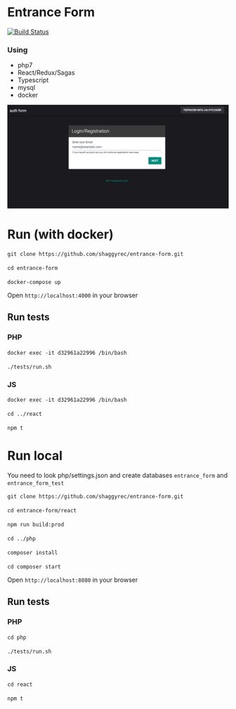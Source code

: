 # Entrance Form

[![Build Status](https://travis-ci.org/shaggyrec/entrance-form.svg?branch=master)](https://travis-ci.org/shaggyrec/entrance-form)

### Using 
 - php7
 - React/Redux/Sagas
 - Typescript
 - mysql
 - docker
 

![form](php/public/img/screenshot.png)

# Run (with docker)

    git clone https://github.com/shaggyrec/entrance-form.git
    
    cd entrance-form
    
    docker-compose up

Open `http://localhost:4000` in your browser

## Run tests

### PHP
    docker exec -it d32961a22996 /bin/bash
    
    ./tests/run.sh
### JS
    docker exec -it d32961a22996 /bin/bash
    
    cd ../react 
    
    npm t
    
# Run local 
You need to look php/settings.json and create databases `entrance_form` and `entrance_form_test`

    git clone https://github.com/shaggyrec/entrance-form.git
    
    cd entrance-form/react
    
    npm run build:prod
    
    cd ../php
    
    composer install
    
    cd composer start
    
Open `http://localhost:8080` in your browser

## Run tests

### PHP
    cd php
    
    ./tests/run.sh
### JS
    cd react
    
    npm t

